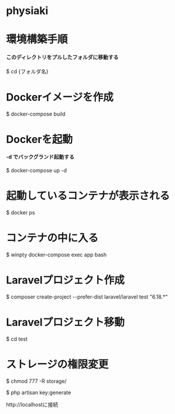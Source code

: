 # physiaki
# 環境構築手順
#### このディレクトリをプルしたフォルダに移動する
$ cd {フォルダ名}

# Dockerイメージを作成
$ docker-compose build

# Dockerを起動
#### -d でバックグランド起動する
$ docker-compose up -d

# 起動しているコンテナが表示される
$ docker ps

# コンテナの中に入る
$ winpty docker-compose exec app bash

# Laravelプロジェクト作成
$ composer create-project --prefer-dist laravel/laravel test "6.18.*"

# Laravelプロジェクト移動
$ cd test

# ストレージの権限変更
$ chmod 777 -R storage/

$ php artisan key:generate

http://localhostに接続
